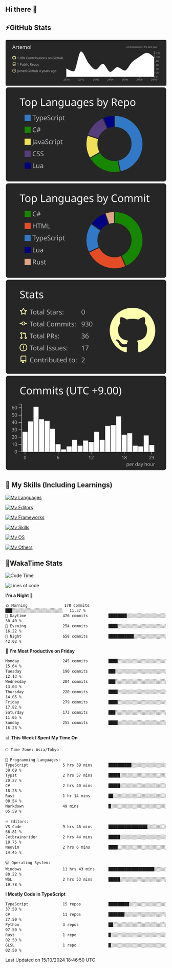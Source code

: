 ## Hi there 👋
<!--
**Artemol/Artemol** is a ✨ _special_ ✨ repository because its `README.md` (this file) appears on your GitHub profile.

Here are some ideas to get you started:

- 🔭 I’m currently working on ...
- 🌱 I’m currently learning ...
- 👯 I’m looking to collaborate on ...
- 🤔 I’m looking for help with ...
- 💬 Ask me about ...
- 📫 How to reach me: ...
- 😄 Pronouns: ...
- ⚡ Fun fact: ...
-->

## ⚡GitHub Stats
[![](https://raw.githubusercontent.com/Artemol/Artemol/main/profile-summary-card-output/apprentice/0-profile-details.svg)](https://github.com/vn7n24fzkq/github-profile-summary-cards)
[![](https://raw.githubusercontent.com/Artemol/Artemol/main/profile-summary-card-output/apprentice/1-repos-per-language.svg)](https://github.com/vn7n24fzkq/github-profile-summary-cards) [![](https://raw.githubusercontent.com/Artemol/Artemol/main/profile-summary-card-output/apprentice/2-most-commit-language.svg)](https://github.com/vn7n24fzkq/github-profile-summary-cards)
[![](https://raw.githubusercontent.com/Artemol/Artemol/main/profile-summary-card-output/apprentice/3-stats.svg)](https://github.com/vn7n24fzkq/github-profile-summary-cards) [![](https://raw.githubusercontent.com/Artemol/Artemol/main/profile-summary-card-output/apprentice/4-productive-time.svg)](https://github.com/vn7n24fzkq/github-profile-summary-cards)

## 🌱 My Skills (Including Learnings)

<!--
### Languages
-->
[![My Languages](https://skillicons.dev/icons?i=ts,py,cs,dotnet,rust,go,c,matlab,css)](https://skillicons.dev)

<!--
### Editors
-->
[![My Editors](https://skillicons.dev/icons?i=vscode,neovim,vim,visualstudio,idea)](https://skillicons.dev)

<!--
### Frameworks
-->
[![My Frameworks](https://skillicons.dev/icons?i=react,nestjs,vite,tailwind,tauri,electron,remix,nextjs,fastapi)](https://skillicons.dev)

<!--
### Tools
-->
[![My Skills](https://skillicons.dev/icons?i=git,nodejs,docker,unity,postman,bun,discord,cloudflare,bash,prometheus,grafana,obsidian)](https://skillicons.dev)

<!--
### OS
-->
[![My OS](https://skillicons.dev/icons?i=windows,ubuntu)](https://skillicons.dev)

<!--
### Others
-->
[![My Others](https://skillicons.dev/icons?i=github,raspberrypi,gcp)](https://skillicons.dev)

## 💬WakaTime Stats
<!--START_SECTION:waka-->
![Code Time](http://img.shields.io/badge/Code%20Time-231%20hrs%2021%20mins-blue)

![Lines of code](https://img.shields.io/badge/From%20Hello%20World%20I%27ve%20Written-10.2%20million%20lines%20of%20code-blue)

**I'm a Night 🦉** 

```text
🌞 Morning                178 commits         ███░░░░░░░░░░░░░░░░░░░░░░   11.37 % 
🌆 Daytime                476 commits         ████████░░░░░░░░░░░░░░░░░   30.40 % 
🌃 Evening                254 commits         ████░░░░░░░░░░░░░░░░░░░░░   16.22 % 
🌙 Night                  658 commits         ███████████░░░░░░░░░░░░░░   42.02 % 
```
📅 **I'm Most Productive on Friday** 

```text
Monday                   245 commits         ████░░░░░░░░░░░░░░░░░░░░░   15.64 % 
Tuesday                  190 commits         ███░░░░░░░░░░░░░░░░░░░░░░   12.13 % 
Wednesday                204 commits         ███░░░░░░░░░░░░░░░░░░░░░░   13.03 % 
Thursday                 220 commits         ████░░░░░░░░░░░░░░░░░░░░░   14.05 % 
Friday                   279 commits         ████░░░░░░░░░░░░░░░░░░░░░   17.82 % 
Saturday                 173 commits         ███░░░░░░░░░░░░░░░░░░░░░░   11.05 % 
Sunday                   255 commits         ████░░░░░░░░░░░░░░░░░░░░░   16.28 % 
```


📊 **This Week I Spent My Time On** 

```text
🕑︎ Time Zone: Asia/Tokyo

💬 Programming Languages: 
TypeScript               5 hrs 39 mins       ██████████░░░░░░░░░░░░░░░   38.69 % 
Typst                    2 hrs 57 mins       █████░░░░░░░░░░░░░░░░░░░░   20.27 % 
C#                       2 hrs 40 mins       █████░░░░░░░░░░░░░░░░░░░░   18.28 % 
Rust                     1 hr 14 mins        ██░░░░░░░░░░░░░░░░░░░░░░░   08.54 % 
Markdown                 49 mins             █░░░░░░░░░░░░░░░░░░░░░░░░   05.59 % 

🔥 Editors: 
VS Code                  9 hrs 46 mins       █████████████████░░░░░░░░   66.81 % 
Jetbrainsrider           2 hrs 44 mins       █████░░░░░░░░░░░░░░░░░░░░   18.75 % 
Neovim                   2 hrs 6 mins        ████░░░░░░░░░░░░░░░░░░░░░   14.45 % 

💻 Operating System: 
Windows                  11 hrs 43 mins      ████████████████████░░░░░   80.22 % 
WSL                      2 hrs 53 mins       █████░░░░░░░░░░░░░░░░░░░░   19.78 % 
```

**I Mostly Code in TypeScript** 

```text
TypeScript               15 repos            █████████░░░░░░░░░░░░░░░░   37.50 % 
C#                       11 repos            ███████░░░░░░░░░░░░░░░░░░   27.50 % 
Python                   3 repos             ██░░░░░░░░░░░░░░░░░░░░░░░   07.50 % 
Rust                     1 repo              █░░░░░░░░░░░░░░░░░░░░░░░░   02.50 % 
GLSL                     1 repo              █░░░░░░░░░░░░░░░░░░░░░░░░   02.50 % 
```




 Last Updated on 15/10/2024 18:46:50 UTC
<!--END_SECTION:waka-->
